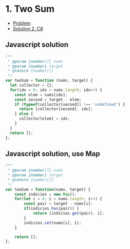 # 1. Two Sum

- [Problem](index)
- [Solution 2. C#](solution-2-csharp)


## Javascript solution

```javascript
/**
 * @param {number[]} nums
 * @param {number} target
 * @return {number[]}
 */
var twoSum = function (nums, target) {
  let collector = {};
  for(idx = 0; idx < nums.length; idx++) {
    const elem = nums[idx];
    const second = target - elem;
    if (typeof(collector[second]) !== 'undefined') {
      return [collector[second], idx];
    } else {
      collector[elem] = idx;
    }
  }
  return [];
};
```

## Javascript solution, use Map

```javascript
/**
 * @param {number[]} nums
 * @param {number} target
 * @return {number[]}
 */
var twoSum = function(nums, target) {
    const indicies = new Map();
    for(let i = 0; i < nums.length; i++) {
        const pair = target - nums[i];
        if(indicies.has(pair)) {
            return [indicies.get(pair), i];
        }
        indicies.set(nums[i], i);
    }

    return [];
};
```